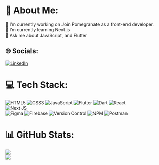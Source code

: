 # 💫 About Me:
🔭 I’m currently working on Join Pomegranate as a front-end developer.<br>🌱 I’m currently learning Next.js<br>💬 Ask me about JavaScript, and Flutter<br>


## 🌐 Socials:
[![LinkedIn](https://img.shields.io/badge/LinkedIn-%230077B5.svg?logo=linkedin&logoColor=white)]([https://linkedin.com/in/ahbazarkoob-b9910a1a6](https://www.linkedin.com/in/ahba-lateef-zarkoob-9a503920b/)) 

# 💻 Tech Stack:
![HTML5](https://img.shields.io/badge/html5-%23E34F26.svg?style=for-the-badge&logo=html5&logoColor=white)
![CSS3](https://img.shields.io/badge/css3-%231572B6.svg?style=for-the-badge&logo=css3&logoColor=white) 
![JavaScript](https://img.shields.io/badge/javascript-%23323330.svg?style=for-the-badge&logo=javascript&logoColor=%23F7DF1E)
![Flutter](https://img.shields.io/badge/flutter-%23f0f0f0.svg?style=for-the-badge&logo=flutter&logoColor=blue) 
![Dart](https://img.shields.io/badge/dart-%23f0f0f0.svg?style=for-the-badge&logo=dart&logoColor=%230175C2) 
![React](https://img.shields.io/badge/react-%2320232a.svg?style=for-the-badge&logo=react&logoColor=%2361DAFB)  
![Next JS](https://img.shields.io/badge/Next-black?style=for-the-badge&logo=next.js&logoColor=white)	
![Figma](https://img.shields.io/badge/figma-%23F24E1E.svg?style=for-the-badge&logo=figma&logoColor=white) 
![Firebase](https://img.shields.io/badge/firebase-%23039BE5.svg?style=for-the-badge&logo=firebase) 
![Version Control](https://img.shields.io/badge/version%20control-%23f0f0f0.svg?style=for-the-badge&logo=git&logoColor=%23F05032)
![NPM](https://img.shields.io/badge/NPM-%23000000.svg?style=for-the-badge&logo=npm&logoColor=white) 
![Postman](https://img.shields.io/badge/Postman-FF6C37?style=for-the-badge&logo=postman&logoColor=white) 


# 📊 GitHub Stats:
![](https://github-readme-streak-stats.herokuapp.com/?user=ahbazarkoob&theme=dark&hide_border=false)<br/>
![](https://github-readme-stats.vercel.app/api/top-langs/?username=ahbazarkoob&theme=dark&hide_border=false&include_all_commits=true&count_private=true&layout=compact)



 
